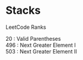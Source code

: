 <h1>Stacks</h1>  
LeetCode Ranks 

20 : Valid Parentheses  
496 : Next Greater Element I  
503 : Next Greater Element II  

